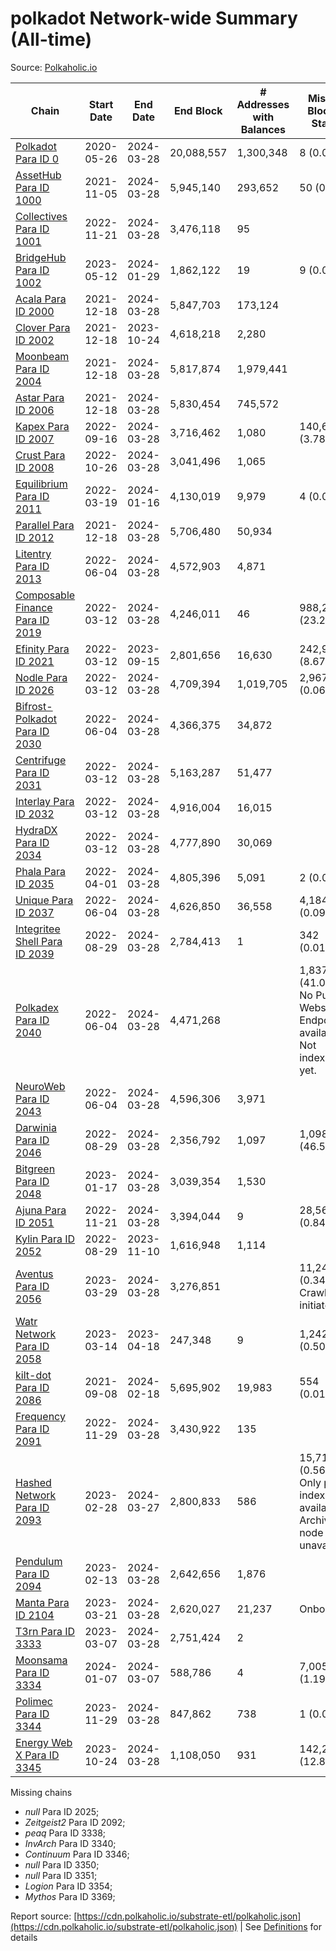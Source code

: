 # polkadot Network-wide Summary (All-time)

Source: [Polkaholic.io](https://polkaholic.io)


| Chain            | Start Date | End Date | End Block | # Addresses with Balances | Missing Blocks / Status |
| ---------------- | ---------- | ---------| --------- | ------------------------- | ----------------------- |
| [Polkadot Para ID 0](/polkadot/0-polkadot) | 2020-05-26 | 2024-03-28 | 20,088,557 |  1,300,348 | 8 (0.00%)  |
| [AssetHub Para ID 1000](/polkadot/1000-assethub) | 2021-11-05 | 2024-03-28 | 5,945,140 |  293,652 | 50 (0.00%)  |
| [Collectives Para ID 1001](/polkadot/1001-collectives) | 2022-11-21 | 2024-03-28 | 3,476,118 |  95 |    |
| [BridgeHub Para ID 1002](/polkadot/1002-bridgehub) | 2023-05-12 | 2024-01-29 | 1,862,122 |  19 | 9 (0.00%)  |
| [Acala Para ID 2000](/polkadot/2000-acala) | 2021-12-18 | 2024-03-28 | 5,847,703 |  173,124 |    |
| [Clover Para ID 2002](/polkadot/2002-clover) | 2021-12-18 | 2023-10-24 | 4,618,218 |  2,280 |    |
| [Moonbeam Para ID 2004](/polkadot/2004-moonbeam) | 2021-12-18 | 2024-03-28 | 5,817,874 |  1,979,441 |    |
| [Astar Para ID 2006](/polkadot/2006-astar) | 2021-12-18 | 2024-03-28 | 5,830,454 |  745,572 |    |
| [Kapex Para ID 2007](/polkadot/2007-kapex) | 2022-09-16 | 2024-03-28 | 3,716,462 |  1,080 | 140,668 (3.78%)  |
| [Crust Para ID 2008](/polkadot/2008-crust) | 2022-10-26 | 2024-03-28 | 3,041,496 |  1,065 |    |
| [Equilibrium Para ID 2011](/polkadot/2011-equilibrium) | 2022-03-19 | 2024-01-16 | 4,130,019 |  9,979 | 4 (0.00%)  |
| [Parallel Para ID 2012](/polkadot/2012-parallel) | 2021-12-18 | 2024-03-28 | 5,706,480 |  50,934 |    |
| [Litentry Para ID 2013](/polkadot/2013-litentry) | 2022-06-04 | 2024-03-28 | 4,572,903 |  4,871 |    |
| [Composable Finance Para ID 2019](/polkadot/2019-composable) | 2022-03-12 | 2024-03-28 | 4,246,011 |  46 | 988,228 (23.27%)  |
| [Efinity Para ID 2021](/polkadot/2021-efinity) | 2022-03-12 | 2023-09-15 | 2,801,656 |  16,630 | 242,949 (8.67%)  |
| [Nodle Para ID 2026](/polkadot/2026-nodle) | 2022-03-12 | 2024-03-28 | 4,709,394 |  1,019,705 | 2,967 (0.06%)  |
| [Bifrost-Polkadot Para ID 2030](/polkadot/2030-bifrost) | 2022-06-04 | 2024-03-28 | 4,366,375 |  34,872 |    |
| [Centrifuge Para ID 2031](/polkadot/2031-centrifuge) | 2022-03-12 | 2024-03-28 | 5,163,287 |  51,477 |    |
| [Interlay Para ID 2032](/polkadot/2032-interlay) | 2022-03-12 | 2024-03-28 | 4,916,004 |  16,015 |    |
| [HydraDX Para ID 2034](/polkadot/2034-hydradx) | 2022-03-12 | 2024-03-28 | 4,777,890 |  30,069 |    |
| [Phala Para ID 2035](/polkadot/2035-phala) | 2022-04-01 | 2024-03-28 | 4,805,396 |  5,091 | 2 (0.00%)  |
| [Unique Para ID 2037](/polkadot/2037-unique) | 2022-06-04 | 2024-03-28 | 4,626,850 |  36,558 | 4,184 (0.09%)  |
| [Integritee Shell Para ID 2039](/polkadot/2039-integritee) | 2022-08-29 | 2024-03-28 | 2,784,413 |  1 | 342 (0.01%)  |
| [Polkadex Para ID 2040](/polkadot/2040-polkadex) | 2022-06-04 | 2024-03-28 | 4,471,268 |   | 1,837,143 (41.09%) No Public Websocket Endpoint available: Not indexing yet. |
| [NeuroWeb Para ID 2043](/polkadot/2043-neuroweb) | 2022-06-04 | 2024-03-28 | 4,596,306 |  3,971 |    |
| [Darwinia Para ID 2046](/polkadot/2046-darwinia) | 2022-08-29 | 2024-03-28 | 2,356,792 |  1,097 | 1,098,047 (46.59%)  |
| [Bitgreen Para ID 2048](/polkadot/2048-bitgreen) | 2023-01-17 | 2024-03-28 | 3,039,354 |  1,530 |    |
| [Ajuna Para ID 2051](/polkadot/2051-ajuna) | 2022-11-21 | 2024-03-28 | 3,394,044 |  9 | 28,565 (0.84%)  |
| [Kylin Para ID 2052](/polkadot/2052-kylin) | 2022-08-29 | 2023-11-10 | 1,616,948 |  1,114 |    |
| [Aventus Para ID 2056](/polkadot/2056-aventus) | 2023-03-29 | 2024-03-28 | 3,276,851 |   | 11,243 (0.34%) Crawling initiated |
| [Watr Network Para ID 2058](/polkadot/2058-watr) | 2023-03-14 | 2023-04-18 | 247,348 |  9 | 1,242 (0.50%)  |
| [kilt-dot Para ID 2086](/polkadot/2086-kilt) | 2021-09-08 | 2024-02-18 | 5,695,902 |  19,983 | 554 (0.01%)  |
| [Frequency Para ID 2091](/polkadot/2091-frequency) | 2022-11-29 | 2024-03-28 | 3,430,922 |  135 |    |
| [Hashed Network Para ID 2093](/polkadot/2093-hashed) | 2023-02-28 | 2024-03-27 | 2,800,833 |  586 | 15,715 (0.56%) Only partial index available: Archive node unavailable |
| [Pendulum Para ID 2094](/polkadot/2094-pendulum) | 2023-02-13 | 2024-03-28 | 2,642,656 |  1,876 |    |
| [Manta Para ID 2104](/polkadot/2104-manta) | 2023-03-21 | 2024-03-28 | 2,620,027 |  21,237 |   Onboarding |
| [T3rn Para ID 3333](/polkadot/3333-t3rn) | 2023-03-07 | 2024-03-28 | 2,751,424 |  2 |    |
| [Moonsama Para ID 3334](/polkadot/3334-moonsama) | 2024-01-07 | 2024-03-07 | 588,786 |  4 | 7,005 (1.19%)  |
| [Polimec Para ID 3344](/polkadot/3344-polimec) | 2023-11-29 | 2024-03-28 | 847,862 |  738 | 1 (0.00%)  |
| [Energy Web X Para ID 3345](/polkadot/3345-energywebx) | 2023-10-24 | 2024-03-28 | 1,108,050 |  931 | 142,272 (12.84%)  |

Missing chains


* *null* Para ID 2025; 
* *Zeitgeist2* Para ID 2092; 
* *peaq* Para ID 3338; 
* *InvArch* Para ID 3340; 
* *Continuum* Para ID 3346; 
* *null* Para ID 3350; 
* *null* Para ID 3351; 
* *Logion* Para ID 3354; 
* *Mythos* Para ID 3369; 

Report source: [https://cdn.polkaholic.io/substrate-etl/polkaholic.json](https://cdn.polkaholic.io/substrate-etl/polkaholic.json) | See [Definitions](/DEFINITIONS.md) for details
